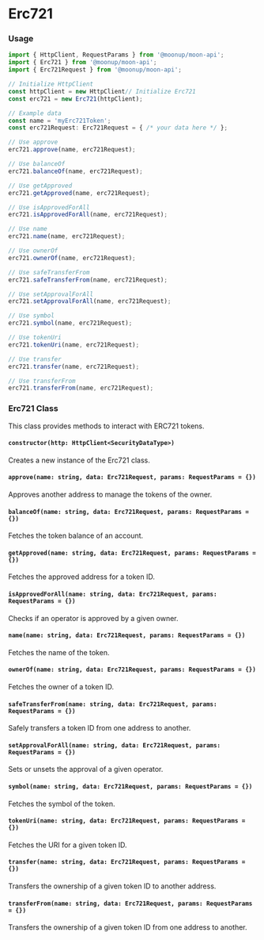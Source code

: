 # Erc721



### Usage

```typescript
import { HttpClient, RequestParams } from '@moonup/moon-api';
import { Erc721 } from '@moonup/moon-api';
import { Erc721Request } from '@moonup/moon-api';

// Initialize HttpClient
const httpClient = new HttpClient// Initialize Erc721
const erc721 = new Erc721(httpClient);

// Example data
const name = 'myErc721Token';
const erc721Request: Erc721Request = { /* your data here */ };

// Use approve
erc721.approve(name, erc721Request);

// Use balanceOf
erc721.balanceOf(name, erc721Request);

// Use getApproved
erc721.getApproved(name, erc721Request);

// Use isApprovedForAll
erc721.isApprovedForAll(name, erc721Request);

// Use name
erc721.name(name, erc721Request);

// Use ownerOf
erc721.ownerOf(name, erc721Request);

// Use safeTransferFrom
erc721.safeTransferFrom(name, erc721Request);

// Use setApprovalForAll
erc721.setApprovalForAll(name, erc721Request);

// Use symbol
erc721.symbol(name, erc721Request);

// Use tokenUri
erc721.tokenUri(name, erc721Request);

// Use transfer
erc721.transfer(name, erc721Request);

// Use transferFrom
erc721.transferFrom(name, erc721Request);
```

### Erc721 Class

This class provides methods to interact with ERC721 tokens.

#### `constructor(http: HttpClient<SecurityDataType>)`

Creates a new instance of the Erc721 class.

#### `approve(name: string, data: Erc721Request, params: RequestParams = {})`

Approves another address to manage the tokens of the owner.

#### `balanceOf(name: string, data: Erc721Request, params: RequestParams = {})`

Fetches the token balance of an account.

#### `getApproved(name: string, data: Erc721Request, params: RequestParams = {})`

Fetches the approved address for a token ID.

#### `isApprovedForAll(name: string, data: Erc721Request, params: RequestParams = {})`

Checks if an operator is approved by a given owner.

#### `name(name: string, data: Erc721Request, params: RequestParams = {})`

Fetches the name of the token.

#### `ownerOf(name: string, data: Erc721Request, params: RequestParams = {})`

Fetches the owner of a token ID.

#### `safeTransferFrom(name: string, data: Erc721Request, params: RequestParams = {})`

Safely transfers a token ID from one address to another.

#### `setApprovalForAll(name: string, data: Erc721Request, params: RequestParams = {})`

Sets or unsets the approval of a given operator.

#### `symbol(name: string, data: Erc721Request, params: RequestParams = {})`

Fetches the symbol of the token.

#### `tokenUri(name: string, data: Erc721Request, params: RequestParams = {})`

Fetches the URI for a given token ID.

#### `transfer(name: string, data: Erc721Request, params: RequestParams = {})`

Transfers the ownership of a given token ID to another address.

#### `transferFrom(name: string, data: Erc721Request, params: RequestParams = {})`

Transfers the ownership of a given token ID from one address to another.
